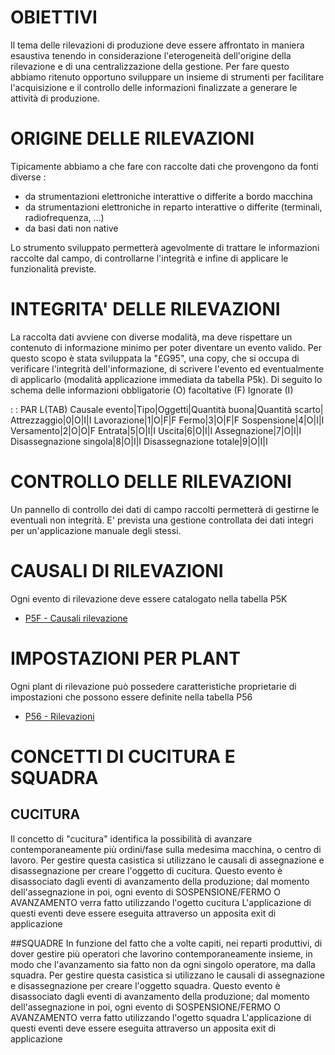 # OBIETTIVI
Il tema delle rilevazioni di produzione deve essere affrontato in maniera esaustiva tenendo in considerazione l'eterogeneità dell'origine della rilevazione e di una centralizzazione della gestione. Per fare questo abbiamo ritenuto opportuno sviluppare un insieme di strumenti per facilitare l'acquisizione e il controllo delle informazioni finalizzate a generare le attività di produzione.

# ORIGINE DELLE RILEVAZIONI
Tipicamente abbiamo a che fare con raccolte dati che provengono da fonti diverse : 
-  da strumentazioni elettroniche interattive o differite a bordo macchina
-  da strumentazioni elettroniche in reparto interattive o differite (terminali, radiofrequenza, ...)
-  da basi dati non native

Lo strumento sviluppato permetterà agevolmente di trattare le informazioni raccolte dal campo, di controllarne l'integrità e infine di applicare le funzionalità previste.

# INTEGRITA' DELLE RILEVAZIONI
La raccolta dati avviene con diverse modalità, ma deve rispettare un contenuto di informazione minimo per poter  diventare un evento valido. Per questo scopo è stata sviluppata la "£G95", una copy, che si occupa di verificare l'integrità dell'informazione, di scrivere l'evento ed eventualmente di applicarlo (modalità applicazione immediata da tabella P5k). Di seguito lo schema delle informazioni obbligatorie (O) facoltative (F) Ignorate (I)

 :  : PAR L(TAB)
Causale evento|Tipo|Oggetti|Quantità buona|Quantità scarto|
Attrezzaggio|0|O|I|I
Lavorazione|1|O|F|F
Fermo|3|O|F|F
Sospensione|4|O|I|I
Versamento|2|O|O|F
Entrata|5|O|I|I
Uscita|6|O|I|I
Assegnazione|7|O|I|I
Disassegnazione singola|8|O|I|I
Disassegnazione totale|9|O|I|I



# CONTROLLO DELLE RILEVAZIONI
Un pannello di controllo dei dati di campo raccolti permetterà di gestirne le eventuali non integrità. E' prevista una gestione controllata dei dati integri per un'applicazione manuale degli stessi.

# CAUSALI DI RILEVAZIONI
Ogni evento di rilevazione deve essere catalogato nella tabella P5K
- [P5F - Causali rilevazione](Sorgenti/DOC/OG/TA/P5K)

# IMPOSTAZIONI PER PLANT
Ogni plant di rilevazione può possedere caratteristiche proprietarie di impostazioni che possono essere definite nella tabella P56
- [P56 - Rilevazioni](Sorgenti/DOC/OG/TA/P56)

# CONCETTI DI CUCITURA E SQUADRA
## CUCITURA
Il concetto di "cucitura" identifica la possibilità di avanzare contemporaneamente più ordini/fase sulla medesima macchina, o centro di lavoro.
Per gestire questa casistica si utilizzano le causali di assegnazione e disassegnazione per creare  l'oggetto di cucitura.
Questo evento è disassociato dagli eventi di avanzamento della produzione; dal momento dell'assegnazione in poi, ogni evento di SOSPENSIONE/FERMO O AVANZAMENTO verra fatto utilizzando l'ogetto cucitura
L'applicazione di questi eventi deve essere eseguita attraverso un apposita exit di applicazione

##SQUADRE
In funzione del fatto che a volte capiti, nei reparti produttivi, di dover gestire più operatori che lavorino contemporaneamente insieme, in modo che l'avanzamento sia fatto non da ogni singolo operatore, ma dalla squadra.
Per gestire questa casistica si utilizzano le causali di assegnazione e disassegnazione per creare  l'oggetto squadra.
Questo evento è disassociato dagli eventi di avanzamento della produzione; dal momento dell'assegnazione in poi, ogni evento di SOSPENSIONE/FERMO O AVANZAMENTO verra fatto utilizzando l'ogetto squadra
L'applicazione di questi eventi deve essere eseguita attraverso un apposita exit di applicazione

